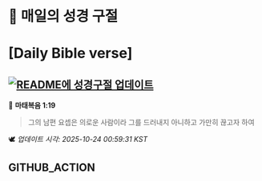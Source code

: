 # 🙏 매일의 성경 구절
# [Daily Bible verse]
## [![README에 성경구절 업데이트](https://github.com/DONGSUKA/first_test/actions/workflows/update-readme-bible.yml/badge.svg)](https://github.com/DONGSUKA/first_test/actions/workflows/update-readme-bible.yml)
<!-- START_BIBLE_VERSE -->
📖 **마태복음 1:19**
> 그의 남편 요셉은 의로운 사람이라 그를 드러내지 아니하고 가만히 끊고자 하여

🕊️ _업데이트 시각: 2025-10-24 00:59:31 KST_
  <!-- END_BIBLE_VERSE -->
## GITHUB_ACTION
